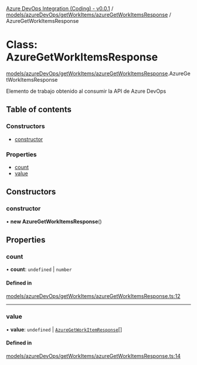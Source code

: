 [Azure DevOps Integration (Coding) - v0.0.1](../README.md) / [models/azureDevOps/getWorkItems/azureGetWorkItemsResponse](../modules/models_azureDevOps_getWorkItems_azureGetWorkItemsResponse.md) / AzureGetWorkItemsResponse

# Class: AzureGetWorkItemsResponse

[models/azureDevOps/getWorkItems/azureGetWorkItemsResponse](../modules/models_azureDevOps_getWorkItems_azureGetWorkItemsResponse.md).AzureGetWorkItemsResponse

Elemento de trabajo obtenido al consumir la API de Azure DevOps

## Table of contents

### Constructors

- [constructor](models_azureDevOps_getWorkItems_azureGetWorkItemsResponse.AzureGetWorkItemsResponse.md#constructor)

### Properties

- [count](models_azureDevOps_getWorkItems_azureGetWorkItemsResponse.AzureGetWorkItemsResponse.md#count)
- [value](models_azureDevOps_getWorkItems_azureGetWorkItemsResponse.AzureGetWorkItemsResponse.md#value)

## Constructors

### constructor

• **new AzureGetWorkItemsResponse**()

## Properties

### count

• **count**: `undefined` \| `number`

#### Defined in

[models/azureDevOps/getWorkItems/azureGetWorkItemsResponse.ts:12](https://github.com/jeysgar1/azure-devops-api-kms/blob/28b9ee1/src/models/azureDevOps/getWorkItems/azureGetWorkItemsResponse.ts#L12)

___

### value

• **value**: `undefined` \| [`AzureGetWorkItemResponse`](models_azureDevOps_getWorkItems_azureGetWorkItemResponse.AzureGetWorkItemResponse.md)[]

#### Defined in

[models/azureDevOps/getWorkItems/azureGetWorkItemsResponse.ts:14](https://github.com/jeysgar1/azure-devops-api-kms/blob/28b9ee1/src/models/azureDevOps/getWorkItems/azureGetWorkItemsResponse.ts#L14)
